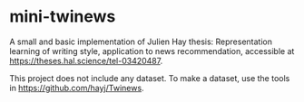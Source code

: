 # mini-twinews
A small and basic implementation of Julien Hay thesis: Representation learning of writing style, application to news recommendation, accessible at <https://theses.hal.science/tel-03420487>.

This project does not include any dataset. To make a dataset, use the tools in <https://github.com/hayj/Twinews>.